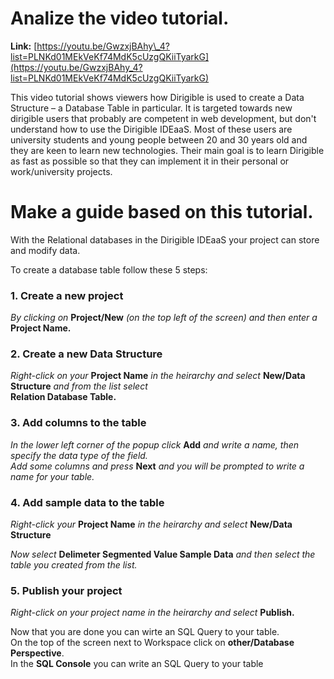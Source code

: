 

Analize the video tutorial.
===========================

**Link:**   [https://youtu.be/GwzxjBAhy\_4?list=PLNKd01MEkVeKf74MdK5cUzgQKiiTyarkG](https://youtu.be/GwzxjBAhy_4?list=PLNKd01MEkVeKf74MdK5cUzgQKiiTyarkG)

This video tutorial shows viewers how Dirigible is used to create a Data Structure – a Database Table in particular. It is targeted towards new dirigible users that probably are competent in web development, but don&#39;t understand how to use the Dirigible IDEaaS. Most of these users are university students and young people between 20 and 30 years old and they are keen to learn new technologies. Their main goal is to learn Dirigible as fast as possible so that they can implement it in their personal or work/university projects.

Make a guide based on this tutorial.
===================================

With the Relational databases in the Dirigible IDEaaS your project can store and modify data.

To create a database table follow these 5 steps:

### **1.** Create a new project

_By clicking on_ **Project/New** _(on the top left of the screen) and then enter a_ **Project Name.**

### **2.** Create a new Data Structure

_Right-click on your_ **Project Name** _in the heirarchy and select_ **New/Data Structure** _and from the list select_ <br />**Relation Database Table.**

### **3.** Add columns to the table

_In the lower left corner of the popup click_ **Add** _and write a name, then specify the data type of the field. <br/>Add some columns and press_ **Next** _and you will be prompted to write a name for your table._

### **4.** Add sample data to the table

_Right-click your_ **Project Name** _in the heirarchy and select_ **New/Data Structure**

_Now select_ **Delimeter Segmented Value Sample Data** _and then select the table you created from the list._

### **5.** Publish your project

_Right-click on your project name in the heirarchy and select_ **Publish.**
<br />

Now that you are done you can wirte an SQL Query to your table.<br /> On the top of the screen next to Workspace click on **other/Database Perspective**.<br /> In the **SQL Console** you can write an SQL Query to your table

